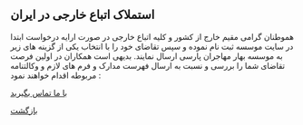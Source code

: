 ## استملاک اتباع خارجی در ایران

هموطنان گرامی مقیم خارج از کشور و کلیه اتباع خارجی در صورت ارایه درخواست ابتدا در سایت موسسه ثبت نام نموده و سپس تقاضای خود را با انتخاب یکی از گزینه های زیر به موسسه بهار مهاجران پارسی ارسال نمایند.
بدیهی است همکاران در اولین فرصت تقاضای شما را بررسی و نسبت به ارسال فهرست مدارک و فرم های لازم و وکالتنامه مربوطه اقدام خواهند نمود :

[با ما تماس بگیرید](#sect5)

[بازگشت](.)